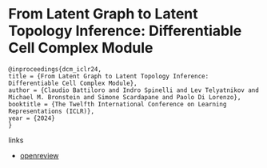 # From Latent Graph to Latent Topology Inference: Differentiable Cell Complex Module

```
@inproceedings{dcm_iclr24,
title = {From Latent Graph to Latent Topology Inference: Differentiable Cell Complex Module},
author = {Claudio Battiloro and Indro Spinelli and Lev Telyatnikov and Michael M. Bronstein and Simone Scardapane and Paolo Di Lorenzo},
booktitle = {The Twelfth International Conference on Learning Representations (ICLR)},
year = {2024}
}
```

links
- [openreview](https://openreview.net/forum?id=0JsRZEGZ7L)
